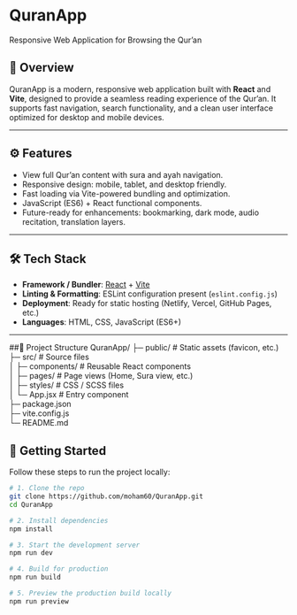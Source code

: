 # QuranApp  
Responsive Web Application for Browsing the Qur’an

## 🕌 Overview  
QuranApp is a modern, responsive web application built with **React** and **Vite**, designed to provide a seamless reading experience of the Qur’an. It supports fast navigation, search functionality, and a clean user interface optimized for desktop and mobile devices.

---

## ⚙️ Features  
- View full Qur’an content with sura and ayah navigation.  
- Responsive design: mobile, tablet, and desktop friendly.  
- Fast loading via Vite-powered bundling and optimization.  
- JavaScript (ES6) + React functional components.  
- Future-ready for enhancements: bookmarking, dark mode, audio recitation, translation layers.

---

## 🛠️ Tech Stack  
- **Framework / Bundler**: [React](https://reactjs.org) + [Vite](https://vitejs.dev)  
- **Linting & Formatting**: ESLint configuration present (`eslint.config.js`)  
- **Deployment**: Ready for static hosting (Netlify, Vercel, GitHub Pages, etc.)  
- **Languages**: HTML, CSS, JavaScript (ES6+)

---
##📁 Project Structure
QuranApp/
├─ public/              # Static assets (favicon, etc.)
├─ src/                 # Source files  
│   ├─ components/      # Reusable React components  
│   ├─ pages/           # Page views (Home, Sura view, etc.)  
│   ├─ styles/          # CSS / SCSS files  
│   └─ App.jsx          # Entry component  
├─ package.json  
├─ vite.config.js  
└─ README.md  


## 🚀 Getting Started  
Follow these steps to run the project locally:

```bash
# 1. Clone the repo  
git clone https://github.com/moham60/QuranApp.git  
cd QuranApp

# 2. Install dependencies  
npm install

# 3. Start the development server  
npm run dev

# 4. Build for production  
npm run build

# 5. Preview the production build locally  
npm run preview

